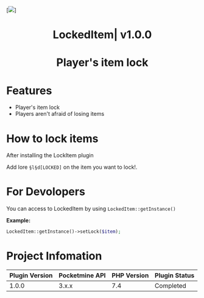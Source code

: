 [![](https://poggit.pmmp.io/shield.state/LockedItem)]
<div align="center">
<h1>LockedItem| v1.0.0<h1>
<p>Player's item lock</p>
</div>

# Features
- Player's item lock
- Players aren't afraid of losing items

# How to lock items
After installing the LockItem plugin

Add lore `§l§d[LOCKED]` on the item you want to lock!.

# For Devolopers
You can access to LockedItem by using ```LockedItem::getInstance()```

**Example:**
```php
LockedItem::getInstance()->setLock($item);
```
# Project Infomation

| Plugin Version | Pocketmine API | PHP Version | Plugin Status |
|---|---|---|---|
| 1.0.0 | 3.x.x | 7.4 | Completed |
 

